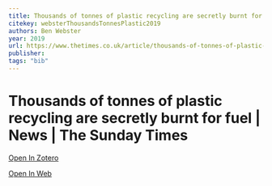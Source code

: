 ```yaml
---
title: Thousands of tonnes of plastic recycling are secretly burnt for fuel | News | The Sunday Times
citekey: websterThousandsTonnesPlastic2019
authors: Ben Webster
year: 2019
url: https://www.thetimes.co.uk/article/thousands-of-tonnes-of-plastic-recycling-are-secretly-burnt-for-fuel-t6qsfdvj5
publisher: 
tags: "bib"
---
```


# Thousands of tonnes of plastic recycling are secretly burnt for fuel | News | The Sunday Times 
> 


[Open In Zotero](zotero://select/items/@websterThousandsTonnesPlastic2019)

[Open In Web](https://www.thetimes.co.uk/article/thousands-of-tonnes-of-plastic-recycling-are-secretly-burnt-for-fuel-t6qsfdvj5)
